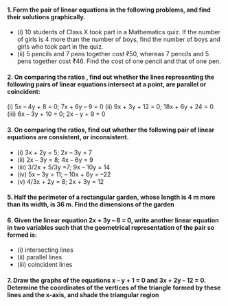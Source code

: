 #### 1. Form the pair of linear equations in the following problems, and find their solutions graphically.
* (i) 10 students of Class X took part in a Mathematics quiz. If the number of girls is 4 more than the number of boys, find the number of boys and girls who took part in the quiz.
* (ii) 5 pencils and 7 pens together cost ₹50, whereas 7 pencils and 5 pens together cost ₹46. Find the cost of one pencil and that of one pen.

#### 2. On comparing the ratios , find out whether the lines representing the following pairs of linear equations intersect at a point, are parallel or coincident:
(i) 5x – 4y + 8 = 0; 7x + 6y – 9 = 0
(ii) 9x + 3y + 12 = 0; 18x + 6y + 24 = 0
(iii) 6x – 3y + 10 = 0; 2x – y + 9 = 0


#### 3. On comparing the ratios, find out whether the following pair of linear equations are consistent, or inconsistent.
* (i) 3x + 2y = 5; 2x – 3y = 7
* (ii) 2x – 3y = 8; 4x – 6y = 9
* (iii) 3/2x + 5/3y =7; 9x – 10y = 14 
* (iv) 5x – 3y = 11; – 10x + 6y = –22
* (v) 4/3x + 2y = 8; 2x + 3y = 12

#### 5. Half the perimeter of a rectangular garden, whose length is 4 m more than its width, is 36 m. Find the dimensions of the garden
#### 6. Given the linear equation 2x + 3y – 8 = 0, write another linear equation in two variables such that the geometrical representation of the pair so formed is: 
* (i) intersecting lines 
* (ii) parallel lines
* (iii) coincident lines
#### 7. Draw the graphs of the equations x – y + 1 = 0 and 3x + 2y – 12 = 0. Determine the coordinates of the vertices of the triangle formed by these lines and the x-axis, and shade the triangular region
